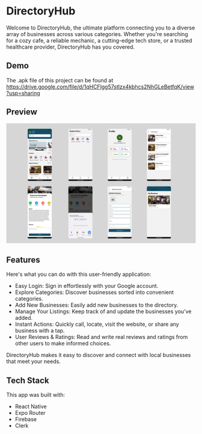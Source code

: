# DirectoryHub

Welcome to DirectoryHub, the ultimate platform connecting you to a diverse array of businesses across various categories. Whether you're searching for a cozy cafe, a reliable mechanic, a cutting-edge tech store, or a trusted healthcare provider, DirectoryHub has you covered.

## Demo

The .apk file of this project can be found at https://drive.google.com/file/d/1qHCFlgg57stlzx4kbhcs2NhGLeBetfqK/view?usp=sharing

## Preview

![alt text](assets/images/preview.png)

## Features

Here's what you can do with this user-friendly application:

- Easy Login: Sign in effortlessly with your Google account.
- Explore Categories: Discover businesses sorted into convenient categories.
- Add New Businesses: Easily add new businesses to the directory.
- Manage Your Listings: Keep track of and update the businesses you’ve added.
- Instant Actions: Quickly call, locate, visit the website, or share any business with a tap.
- User Reviews & Ratings: Read and write real reviews and ratings from other users to make informed choices.

DirectoryHub makes it easy to discover and connect with local businesses that meet your needs.

## Tech Stack

This app was built with:

- React Native
- Expo Router
- Firebase
- Clerk